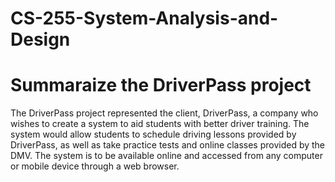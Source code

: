 # CS-255-System-Analysis-and-Design
# Summaraize the DriverPass project
The DriverPass project represented the client, DriverPass, a company who wishes to create a system to aid students with better driver training. The system would allow students to schedule driving lessons provided by DriverPass, as well as take practice tests and online classes provided by the DMV. The system is to be available online and accessed from any computer or mobile device through a web browser. 
